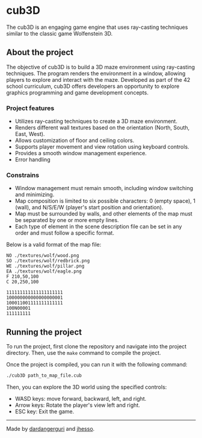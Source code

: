 # cub3D

The cub3D is an engaging game engine that uses ray-casting techniques similar to the classic game Wolfenstein 3D.

## About the project

The objective of cub3D is to build a 3D maze environment using ray-casting techniques. The program renders the environment in a window, allowing players to explore and interact with the maze. Developed as part of the 42 school curriculum, cub3D offers developers an opportunity to explore graphics programming and game development concepts.

### Project features

- Utilizes ray-casting techniques to create a 3D maze environment.
- Renders different wall textures based on the orientation (North, South, East, West).
- Allows customization of floor and ceiling colors.
- Supports player movement and view rotation using keyboard controls.
- Provides a smooth window management experience.
- Error handling

### Constrains

- Window management must remain smooth, including window switching and minimizing.
- Map composition is limited to six possible characters: 0 (empty space), 1 (wall), and N/S/E/W (player's start position and orientation).
- Map must be surrounded by walls, and other elements of the map must be separated by one or more empty lines.
- Each type of element in the scene description file can be set in any order and must follow a specific format.

Below is a valid format of the map file: 
``` text
NO ./textures/wolf/wood.png
SO ./textures/wolf/redbrick.png
WE ./textures/wolf/pillar.png
EA ./textures/wolf/eagle.png
F 210,50,100
C 20,250,100

111111111111111111111
100000000000000000001
100011001111111111111
100N00001
111111111
```

## Running the project

To run the project, first clone the repository and navigate into the project directory. Then, use the `make` command to compile the project.

Once the project is compiled, you can run it with the following command:

``` bash
./cub3D path_to_map_file.cub
```

Then, you can explore the 3D world using the specified controls:

- WASD keys: move forward, backward, left, and right.
- Arrow keys: Rotate the player's view left and right.
- ESC key: Exit the game.

---
Made by [dardangerguri](https://github.com/dardangerguri) and [jhesso](https://github.com/jhesso).
